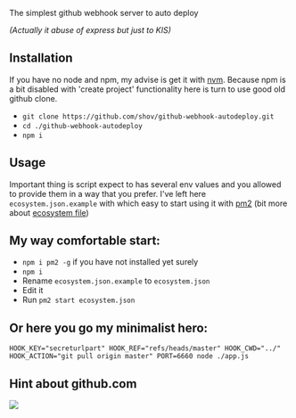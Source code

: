 The simplest github webhook server to auto deploy 

*(Actually it abuse of express but just to KIS)*

## Installation
If you have no node and npm, my advise is get it with [nvm](https://github.com/creationix/nvm).
Because npm is a bit disabled with 'create project' functionality here is turn to use good old github clone.
* `git clone https://github.com/shov/github-webhook-autodeploy.git`
* `cd ./github-webhook-autodeploy`
* `npm i`

## Usage
Important thing is script expect to has several env values and you allowed to provide them in a way that you prefer.
I've left here `ecosystem.json.example` with which easy to start using it with [pm2](http://pm2.keymetrics.io/docs/usage/quick-start/) (bit more about [ecosystem file](http://pm2.keymetrics.io/docs/usage/application-declaration/#json-format))

## My way comfortable start:
* `npm i pm2 -g` if you have not installed yet surely
* `npm i`
* Rename `ecosystem.json.example` to `ecosystem.json`
* Edit it
* Run `pm2 start ecosystem.json`

## Or here you go my minimalist hero:
`HOOK_KEY="secreturlpart" HOOK_REF="refs/heads/master" HOOK_CWD="../" HOOK_ACTION="git pull origin master" PORT=6660 node ./app.js`

## Hint about github.com
<img src="https://preview.ibb.co/gs3CkJ/webhook.jpg"/>
